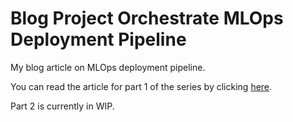 # Blog Project Orchestrate MLOps Deployment Pipeline
My blog article on MLOps deployment pipeline.

You can read the article for part 1 of the series by clicking [here](https://johnppinto.github.io/blog/posts/2023-07-12_deployment_part1/).

Part 2 is currently in WIP.
